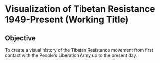 # Visualization of Tibetan Resistance 1949-Present (Working Title)

## Objective
To create a visual history of the Tibetan Resistance movement from first contact with the People's Liberation Army up to the present day.
